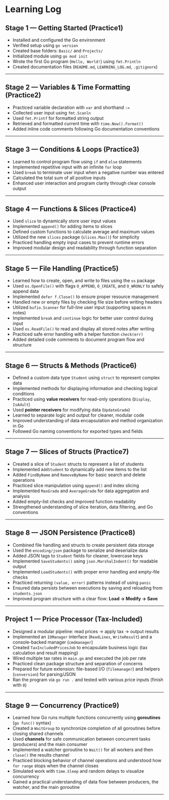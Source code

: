 # Learning Log

## Stage 1 — Getting Started  (Practice1)
- Installed and configured the Go environment  
- Verified setup using `go version`  
- Created base folders: `Basic/` and `Projects/`  
- Initialized module using `go mod init`  
- Wrote the first Go program (`Hello, World!`) using `fmt.Println`  
- Created documentation files (`README.md`, `LEARNING_LOG.md`, `.gitignore`)  

---

## Stage 2 — Variables & Time Formatting  (Practice2)
- Practiced variable declaration with `var` and shorthand `:=`  
- Collected user input using `fmt.Scanln`  
- Used `fmt.Printf` for formatted string output  
- Retrieved and formatted current time with `time.Now().Format()`  
- Added inline code comments following Go documentation conventions  

---

## Stage 3 — Conditions & Loops  (Practice3)
- Learned to control program flow using `if` and `else` statements  
- Implemented repetitive input with an infinite `for` loop  
- Used `break` to terminate user input when a negative number was entered  
- Calculated the total sum of all positive inputs  
- Enhanced user interaction and program clarity through clear console output  

---

## Stage 4 — Functions & Slices  (Practice4)
- Used `slice` to dynamically store user input values  
- Implemented `append()` for adding items to slices  
- Defined custom functions to calculate average and maximum values  
- Utilized the new `slices` package (`slices.Max()`) for simplicity  
- Practiced handling empty input cases to prevent runtime errors  
- Improved modular design and readability through function separation  

---

## Stage 5 — File Handling  (Practice5)
- Learned how to create, open, and write to files using the `os` package  
- Used `os.OpenFile()` with flags `O_APPEND`, `O_CREATE`, and `O_WRONLY` to safely append data  
- Implemented `defer f.Close()` to ensure proper resource management  
- Handled new or empty files by checking file size before writing headers  
- Utilized `bufio.Scanner` for full-line user input (supporting spaces in notes)  
- Implemented `break` and `continue` logic for better user control during input  
- Used `os.ReadFile()` to read and display all stored notes after writing  
- Practiced safe error handling with a helper function `check(err)`  
- Added detailed code comments to document program flow and structure

---

## Stage 6 — Structs & Methods  (Practice6)
- Defined a custom data type `Student` using `struct` to represent complex data  
- Implemented methods for displaying information and checking logical conditions  
- Practiced using **value receivers** for read-only operations (`Display`, `IsAdult`)  
- Used **pointer receivers** for modifying data (`UpdateGrade`)  
- Learned to separate logic and output for cleaner, modular code  
- Improved understanding of data encapsulation and method organization in Go  
- Followed Go naming conventions for exported types and fields  

---

## Stage 7 — Slices of Structs  (Practice7)
- Created a slice of `Student` structs to represent a list of students  
- Implemented `AddStudent` to dynamically add new items to the list  
- Added `FindByName` and `RemoveByName` for basic search and delete operations  
- Practiced slice manipulation using `append()` and index slicing  
- Implemented `MaxGrade` and `AverageGrade` for data aggregation and analysis  
- Added empty-list checks and improved function readability  
- Strengthened understanding of slice iteration, data filtering, and Go conventions  

---

## Stage 8 — JSON Persistence  (Practice8)
- Combined file handling and structs to create persistent data storage  
- Used the `encoding/json` package to serialize and deserialize data  
- Added JSON tags to `Student` fields for cleaner, lowercase keys  
- Implemented `SaveStudents()` using `json.MarshalIndent()` for readable output  
- Implemented `LoadStudents()` with proper error handling and empty-file checks  
- Practiced returning `(value, error)` patterns instead of using `panic`  
- Ensured data persists between executions by saving and reloading from `students.json`  
- Improved program structure with a clear flow: **Load → Modify → Save**

---

## Project 1 — Price Processor (Tax-Included)
- Designed a modular pipeline: read prices → apply tax → output results
- Implemented an `IOManager` interface (`ReadLines`, `WriteResult`) and a console-backed manager (`cmdmanager`)
- Created `TaxIncludedPricesJob` to encapsulate business logic (tax calculation and result mapping)
- Wired multiple tax rates in `main.go` and executed the job per rate
- Practiced clean package structure and separation of concerns
- Prepared for future extension: file-based I/O (`filemanager`) and helpers (`conversion`) for parsing/JSON
- Ran the program via `go run .` and tested with various price inputs (finish with `0`)

---

## Stage 9 — Concurrency (Practice9)
- Learned how Go runs multiple functions concurrently using **goroutines** (`go func()` syntax)  
- Created a `WaitGroup` to synchronize completion of all goroutines before closing shared channels  
- Used **channels** for safe communication between concurrent tasks (producers) and the main consumer  
- Implemented a watcher goroutine to `Wait()` for all workers and then `close()` the results channel  
- Practiced blocking behavior of channel operations and understood how `for range` stops when the channel closes  
- Simulated work with `time.Sleep` and random delays to visualize concurrency  
- Gained a practical understanding of data flow between producers, the watcher, and the main goroutine

---